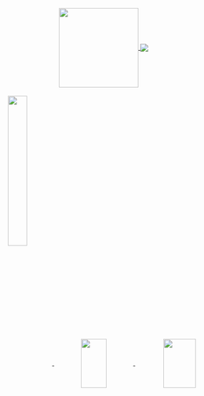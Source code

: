 <div align="center">
  <a href="https://github.com/CodeGather">
  <img align="center" height="162px" src="https://github-readme-stats.vercel.app/api?username=CodeGather&show_icons=true&count_private=true&theme=cobalt" />
  </a><a href="https://github.com/CodeGather">
    <img align="center" src="https://github-readme-stats.vercel.app/api/top-langs/?username=CodeGather&layout=compact&theme=cobalt&hide=xslt&card_width=350" />
  </a> 
</div>
<br/>
<div align="center" class="d-flex" style="display:fiex;align-items: stretch;">
  <a href="https://github.com/CodeGather/flutter_ali_auth">
    <img align="center" width="28%" src="https://github-readme-stats.vercel.app/api/pin/?username=CodeGather&repo=flutter_ali_auth&theme=cobalt" />
  </a>
  <a href="https://github.com/CodeGather/alarm_calendar">
    <img align="center" height="100px" width="32%" src="https://github-readme-stats.vercel.app/api/pin/?username=CodeGather&repo=alarm_calendar&theme=cobalt" />
  </a>
  <a href="https://github.com/CodeGather/record_movie">
    <img align="center" height="100px" width="36%" src="https://github-readme-stats.vercel.app/api/pin/?username=CodeGather&repo=record_movie&theme=cobalt" />
  </a>
</div>
